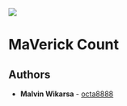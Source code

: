 ![](https://github.com/vincentzhangz/MaVerickCount/workflows/Android%20CI/badge.svg)

# MaVerick Count

## Authors

* **Malvin Wikarsa** - [octa8888](https://github.com/octa8888)

